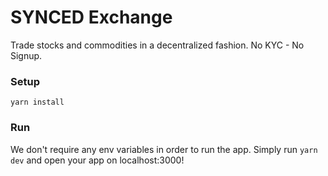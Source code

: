 # SYNCED Exchange

Trade stocks and commodities in a decentralized fashion. No KYC - No Signup.

### Setup

`yarn install`

### Run

We don't require any env variables in order to run the app. Simply run `yarn dev` and open your app on localhost:3000!
